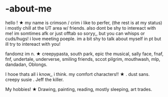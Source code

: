 # -about-me
hello ! ★
my name is crimson / crim i like to perfer, (the rest is at my status) i mostly chill at the UT area w/ friends. also dont be shy to intereact with me! im somtimes afk or just offtab so soryy,, but you can whisps or cuds/hugs! i love meeting poeple. im a bit shy to talk about myself in pt but ill try to intereact with you! 

fandomz im n. ★  creepypasta, south park, epic the musical, sally face, fnaf, fnf, undertale, underverse, smiling friends, sccot pilgrim, mouthwash, mlp, dandadan, Oblongs. 

I hooe thats all i know,, i think.  my comfort characters!! ★  . dust sans. creepy susie .  Jeff the killer. 

My hobbies!  ★ Drawing, painting, reading, mostly sleeping, art trades. 



